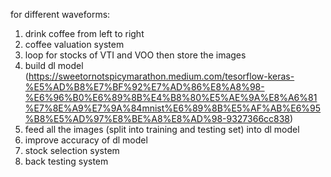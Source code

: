 for different waveforms:
  1. drink coffee from left to right
  2. coffee valuation system
  3. loop for stocks of VTI and VOO then store the images
  4. build dl model (https://sweetornotspicymarathon.medium.com/tesorflow-keras-%E5%AD%B8%E7%BF%92%E7%AD%86%E8%A8%98-%E6%96%B0%E6%89%8B%E4%B8%80%E5%AE%9A%E8%A6%81%E7%8E%A9%E7%9A%84mnist%E6%89%8B%E5%AF%AB%E6%95%B8%E5%AD%97%E8%BE%A8%E8%AD%98-9327366cc838)
  5. feed all the images (split into training and testing set) into dl model
  6. improve accuracy of dl model
7. stock selection system
8. back testing system
